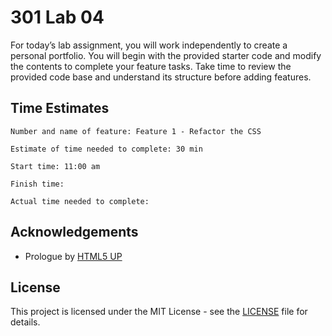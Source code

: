 # 301 Lab 04
For today’s lab assignment, you will work independently to create a personal portfolio. You will begin with the provided starter code and modify the contents to complete your feature tasks. Take time to review the provided code base and understand its structure before adding features.

## Time Estimates
```
Number and name of feature: Feature 1 - Refactor the CSS

Estimate of time needed to complete: 30 min

Start time: 11:00 am

Finish time: 

Actual time needed to complete: 
```

## Acknowledgements
- Prologue by [HTML5 UP](README.txt)

## License
This project is licensed under the MIT License - see the [LICENSE](./LICENSE) file for details.